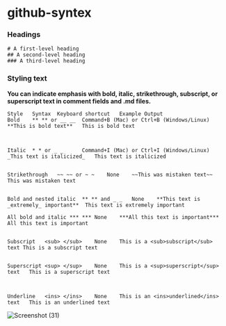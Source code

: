 # github-syntex

### Headings
```
# A first-level heading
## A second-level heading
### A third-level heading
```
### Styling text
**You can indicate emphasis with bold, italic, strikethrough, subscript, or superscript text in comment fields and .md files.**
```
Style	Syntax	Keyboard shortcut	Example	Output
Bold	** ** or __ __	Command+B (Mac) or Ctrl+B (Windows/Linux)	**This is bold text**	This is bold text



Italic	* * or _ _     	Command+I (Mac) or Ctrl+I (Windows/Linux)	_This text is italicized_	This text is italicized


Strikethrough	~~ ~~ or ~ ~	None	~~This was mistaken text~~	This was mistaken text


Bold and nested italic	** ** and _ _	None	**This text is _extremely_ important**	This text is extremely important

All bold and italic	*** ***	None	***All this text is important***	All this text is important


Subscript	<sub> </sub>	None	This is a <sub>subscript</sub> text	This is a subscript text


Superscript	<sup> </sup>	None	This is a <sup>superscript</sup> text	This is a superscript text



Underline	<ins> </ins>	None	This is an <ins>underlined</ins> text	This is an underlined text

```
![Screenshot (31)](https://github.com/user-attachments/assets/ec5368b3-6a19-423f-a9f6-a95724d63631)


